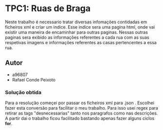 # TPC1: Ruas de Braga

Neste trabalho é necessario tratar diversas infomações contidadas em ficheiros xml e criar um indice. Esse indice sera uma pagina html, onde vai existir uma maneira de encaminhar para outras paginas. Nessas outras paginas sera exibido as informações referentes a cada rua com as suas respetivas imagens e informações referentes as casas pertencentes a essa rua.  


## Autor

- a96807
- Rafael Conde Peixoto

### Solução obtida

Para a resolução começei por passar os ficheiros xml para .json . Escolhei fazer esta conversão para facilitar o meu trabalho. Para isso usei regex para retirar as tags "desnecessarias" tanto nos paragrafos como nas descrições. A partir dai o trabalho ficou facilitado bastando apenas fazer alguns ciclos **for**.

